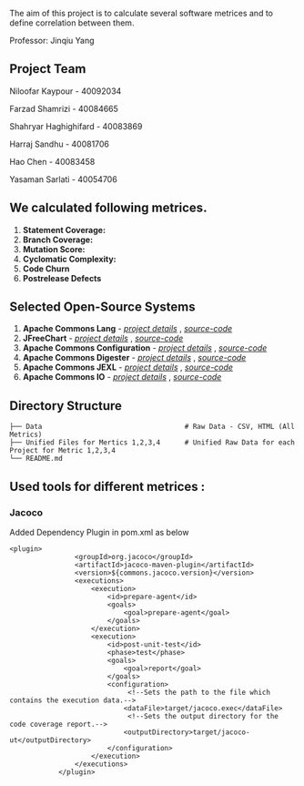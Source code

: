 The aim of this project is to calculate several software metrices and to define correlation between them.

Professor: Jinqiu Yang
## Project Team
Niloofar Kaypour  - 40092034 

Farzad Shamrizi - 40084665

Shahryar Haghighifard - 40083869

Harraj Sandhu - 40081706

Hao Chen - 40083458

Yasaman Sarlati - 40054706

## We calculated following metrices.

1. **Statement Coverage:**
2. **Branch Coverage:** 
3. **Mutation Score:**
4. **Cyclomatic Complexity:** 
5. **Code Churn**
6. **Postrelease Defects**

## Selected Open-Source Systems

1. **Apache Commons Lang** - [*project details*](https://commons.apache.org/proper/commons-lang/) , [*source-code*](https://github.com/apache/commons-lang)
2. **JFreeChart** - [*project details*](http://www.jfree.org/jfreechart/) , [*source-code*](https://github.com/jfree/jfreechart)
3. **Apache Commons Configuration** - [*project details*](https://commons.apache.org/proper/commons-configuration/) , [*source-code*](https://github.com/apache/commons-configuration) 
4. **Apache Commons Digester** - [*project details*](https://commons.apache.org/proper/commons-digester/) , [*source-code*](https://github.com/apache/commons-digester/tree/DIGESTER3_3_2) 
5. **Apache Commons JEXL** - [*project details*](https://commons.apache.org/proper/commons-jexl/) , [*source-code*](https://github.com/apache/commons-jexl) 
6. **Apache Commons IO** - [*project details*](https://commons.apache.org/proper/commons-io/) , [*source-code*](https://github.com/apache/commons-io)

## Directory Structure                                 

    ├── Data                                   # Raw Data - CSV, HTML (All Metrics)
    ├── Unified Files for Mertics 1,2,3,4      # Unified Raw Data for each Project for Metric 1,2,3,4
    └── README.md
    
## Used tools for different metrices :
### Jacoco
Added Dependency Plugin in pom.xml as below

```
<plugin>
				<groupId>org.jacoco</groupId>
				<artifactId>jacoco-maven-plugin</artifactId>
				<version>${commons.jacoco.version}</version>
				<executions>
					<execution>
						<id>prepare-agent</id>
						<goals>
							<goal>prepare-agent</goal>
						</goals>
					</execution>
					<execution>
						<id>post-unit-test</id>
						<phase>test</phase>
						<goals>
							<goal>report</goal>
						</goals>
						<configuration>
							 <!--Sets the path to the file which contains the execution data.-->
							<dataFile>target/jacoco.exec</dataFile>
							 <!--Sets the output directory for the code coverage report.-->
							<outputDirectory>target/jacoco-ut</outputDirectory>
						</configuration>
					</execution>
				</executions>
			</plugin>
```
